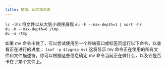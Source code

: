 ```yaml
---
title: 排错、调优和测试
---
```

`ls –lhS` 将文件以从大到小顺序展现
`du -h --max-depth=1 | sort -hr`  
`du -h --max-depth=0 /tmp`  
`du -s /tmp`

如果 mv 命令卡住了，可以尝试使用另一个终端窗口或标签页运行以下命令，以查看正在进行的进度：
`lsof -p $(pgrep mv)`
这将显示 mv 命令正在使用的所有文件和文件描述符。你可以根据这些信息确定 mv 命令当前正在做什么，以及它是否卡在了某个文件上。